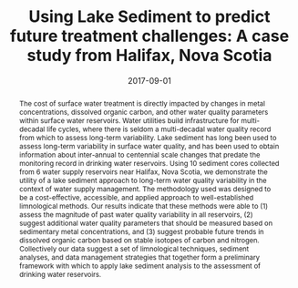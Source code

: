 ---
abstract: "The cost of surface water treatment is directly impacted by changes in metal concentrations, dissolved organic carbon, and other water quality parameters within surface water reservoirs. Water utilities build infrastructure for multi-decadal life cycles, where there is seldom a multi-decadal water quality record from which to assess long-term variability. Lake sediment has long been used to assess long-term variability in surface water quality, and has been used to obtain information about inter-annual to centennial scale changes that predate the monitoring record in drinking water reservoirs. Using 10 sediment cores collected from 6 water supply reservoirs near Halifax, Nova Scotia, we demonstrate the utility of a lake sediment approach to long-term water quality variability in the context of water supply management. The methodology used was designed to be a cost-effective, accessible, and applied approach to well-established limnological methods. Our results indicate that these methods were able to (1) assess the magnitude of past water quality variability in all reservoirs, (2) suggest additional water quality parameters that should be measured based on sedimentary metal concentrations, and (3) suggest probable future trends in dissolved organic carbon based on stable isotopes of carbon and nitrogen. Collectively our data suggest a set of limnological techniques, sediment analyses, and data management strategies that together form a preliminary framework with which to apply lake sediment analysis to the assessment of drinking water reservoirs."
authors: ["admin", "Ian S. Spooner", "Wendy H. Krkošek", "Graham A. Gagnon"]
date: "2017-09-01"
doi: ""
featured: false
image:
  caption: ""
  focal_point: ""
  preview_only: false
projects: []
publication: "Atlantic Water and Wastewater Association Annual Conference"
publication_short: ""
publication_types: ["1"]
summary: ""
tags: []
title: "Using Lake Sediment to predict future treatment challenges: A case study from Halifax, Nova Scotia"
url_code: ""
url_dataset: ""
url_pdf: ""
url_poster: ""
url_project: ""
url_slides: ""
url_source: ""
url_video: ""
---